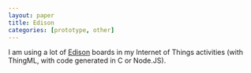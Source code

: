 ```yaml
---
layout: paper
title: Edison
categories: [prototype, other]
---
```


I am using a lot of [Edison](http://www.intel.com/content/www/us/en/do-it-yourself/edison.html) boards in my Internet of Things activities (with ThingML, with code generated in C or Node.JS).
